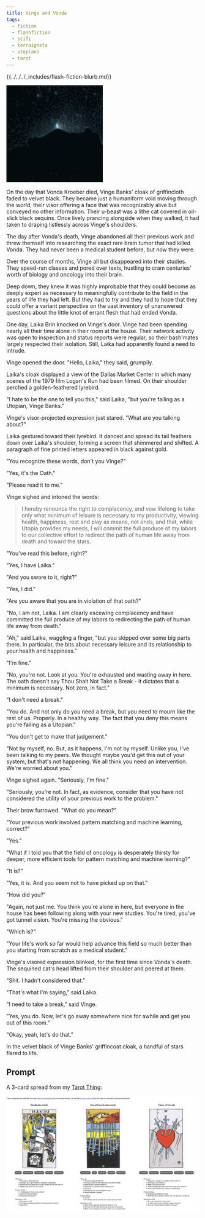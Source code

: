 ```yaml
---
title: Vinge and Vonda
tags:
  - fiction
  - flashfiction
  - scifi
  - terraignota
  - utopians
  - tarot
---
```


{{../../../_includes/flash-fiction-blurb.md}}

<!--more-->

<img src="./cover.png" class="fullwidth" />

On the day that Vonda Kroeber died, Vinge Banks' cloak of griffincloth faded to velvet black. They became just a humaniform void moving through the world, their visor offering a face that was recognizably alive but conveyed no other information. Their u-beast was a lithe cat covered in oil-slick black sequins. Once lively prancing alongside when they walked, it had taken to draping listlessly across Vinge's shoulders.

The day after Vonda's death, Vinge abandoned all their previous work and threw themself into researching the exact rare brain tumor that had killed Vonda. They had never been a medical student before, but now they were.

Over the course of months, Vinge all but disappeared into their studies. They speed-ran classes and pored over texts, hustling to cram centuries' worth of biology and oncology into their brain.

Deep down, they knew it was highly improbable that they could become as deeply expert as necessary to meaningfully contribute to the field in the years of life they had left. But they had to try and they had to hope that they could offer a variant perspective on the vast inventory of unanswered questions about the little knot of errant flesh that had ended Vonda.

One day, Laika Brin knocked on Vinge's door. Vinge had been spending nearly all their time alone in their room at the house. Their network activity was open to inspection and status reports were regular, so their bash'mates largely respected their isolation. Still, Laika had apparently found a need to intrude.

Vinge opened the door. "Hello, Laika," they said, grumpily.

Laika's cloak displayed a view of the Dallas Market Center in which many scenes of the 1979 film Logan's Run had been filmed. On their shoulder perched a golden-feathered lyrebird. 

"I hate to be the one to tell you this," said Laika, "but you're failing as a Utopian, Vinge Banks."

Vinge's visor-projected expression just stared. "What are you talking about?"

Laika gestured toward their lyrebird. It danced and spread its tail feathers down over Laika's shoulder, forming a screen that shimmered and shifted. A paragraph of fine printed letters appeared in black against gold.

"You recognize these words, don't you Vinge?"

"Yes, it's the Oath."

"Please read it to me."

Vinge sighed and intoned the words:

> I hereby renounce the right to complacency, and vow lifelong to take only what minimum of leisure is necessary to my productivity, viewing health, happiness, rest and play as means, not ends, and that, while Utopia provides my needs, I will commit the full produce of my labors to our collective effort to redirect the path of human life away from death and toward the stars.

"You've read this before, right?"

"Yes, I have Laika."

"And you swore to it, right?"

"Yes, I did."

"Are you aware that you are in violation of that oath?"

"No, I am not, Laika. I am clearly escewing complacency and have committed the full produce of my labors to redirecting the path of human life away from death."

"Ah," said Laika, waggling a finger, "but you skipped over some big parts there. In particular, the bits about necessary leisure and its relationship to your health and happiness."

"I'm fine."

"No, you're not. Look at you. You're exhausted and wasting away in here. The oath doesn't say Thou Shalt Not Take a Break - it dictates that a minimum is necessary. Not zero, in fact."

"I don't need a break."

"You do. And not only do you need a break, but you need to mourn like the rest of us. Properly. In a healthy way. The fact that you deny this means you're failing as a Utopian."

"You don't get to make that judgement."

"Not by myself, no. But, as it happens, I'm not by myself. Unlike you, I've been talking to my peers. We thought maybe you'd get this out of your system, but that's not happening. We all think you need an intervention. We're worried about you."

Vinge sighed again. "Seriously, I'm fine."

"Seriously, you're not. In fact, as evidence, consider that *you* have not considered the utility of your previous work to the problem."

Their brow furrowed. "What do you mean?"

"Your previous work involved pattern matching and machine learning, correct?"

"Yes."

"What if I told you that the field of oncology is desperately thirsty for deeper, more efficient tools for pattern matching and machine learning?"

"It is?"

"Yes, it is. And you seem not to have picked up on that."

"How did you?"

"Again, not just me. You think you're alone in here, but everyone in the house has been following along with your new studies. You're tired, you've got tunnel vision. You're missing the obvious."

"Which is?"

"Your life's work so far would help advance this field so much better than you starting from scratch as a medical student."

Vinge's visored expression blinked, for the first time since Vonda's death. The sequined cat's head lifted from their shoulder and peered at them.

"Shit. I hadn't considered that."

"That's what I'm saying," said Laika.

"I need to take a break," said Vinge.

"Yes, you do. Now, let's go away somewhere nice for awhile and get you out of this room."

"Okay, yeah, let's do that."

In the velvet black of Vinge Banks' griffincoat cloak, a handful of stars flared to life.

## Prompt

A 3-card spread from my [Tarot Thing](https://lmorchard.github.io/tarot-thing/?card=%21Death&card=%21Ten+of+Swords&card=Three+of+Swords):

![](20220518201110.png)
